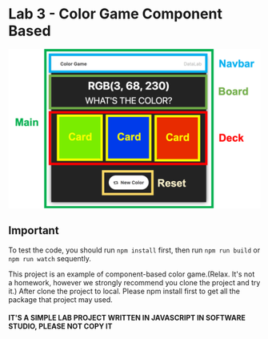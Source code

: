 # Lab 3 - Color Game Component Based

![component](img/color_component.png)<br>

## Important
To test the code, you should run `npm install` first, then run `npm run build` or `npm run watch` sequently.


This project is an example of component-based color game.(Relax. It's not a homework, however we strongly recommend you clone the project and try it.)
After clone the project to local. Please npm install first to get all the package that project may used.

#### IT'S A SIMPLE LAB PROJECT WRITTEN IN JAVASCRIPT IN SOFTWARE STUDIO, PLEASE NOT COPY IT

